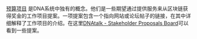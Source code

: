 [预算项目](introduction/workers) 是DNA系统中独有的概念。他们是一些期望通过提供服务来从区块链获得奖金的工作项目提案。一项提案包含一个指向网站或论坛帖子的链接，在其中详细解释了工作项目的介绍。在这里[DNAtalk - Stakeholder Proposals Board](https://bitsharestalk.org/index.php/board,75.0.html)可以看到一些提案。
